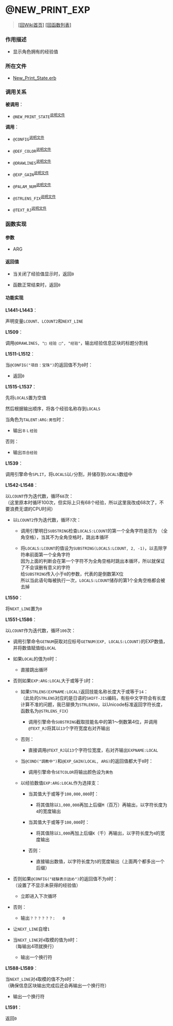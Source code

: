 ﻿# @NEW_PRINT_EXP

> [\[回Wiki首页\]](/Wiki) [\[回函数列表\]](/Wiki/erasqn_wiki/function/README.md)

### 作用描述

+ 显示角色拥有的经验值

### 所在文件

+ [New_Print_State.erb](/ERB/SHOP/New_Print_State.erb#L1503-L1591)

### 调用关系

**被调用**：

+ `@NEW_PRINT_STATE`<sup>[说明文件](/Wiki/erasqn_wiki/function/func_template.md)</sup>

**调用**：

+ `@CONFIG`<sup>[说明文件](/Wiki/erasqn_wiki/function/c/config.md)</sup>

+ `@DEF_COLOR`<sup>[说明文件](/Wiki/erasqn_wiki/function/d/def_color.md)</sup>

+ `@DRAWLINES`<sup>[说明文件](/Wiki/erasqn_wiki/function/d/drawlines.md)</sup>

+ `@EXP_GAIN`<sup>[说明文件](/Wiki/erasqn_wiki/function/e/exp_gain.md)</sup>

+ `@PALAM_NUM`<sup>[说明文件](/Wiki/erasqn_wiki/function/p/palam_num.md)</sup>

+ `@STRLENS_FIX`<sup>[说明文件](/Wiki/erasqn_wiki/function/s/strlens.md)</sup>

+ `@TEXT_RJ`<sup>[说明文件](/Wiki/erasqn_wiki/function/t/text_rj.md)</sup>

### 函数实现

#### 参数

+ ARG

#### 返回值

+ 当关闭了经验值显示时，返回`0`

+ 函数正常结束时，返回`0`

#### 功能实现

**L1441-L1443**：

声明变量`LCOUNT`、`LCOUNT2`和`NEXT_LINE`

**L1509**：

调用`@DRAWLINES, "□ 经验 □", "经验"`，输出经验信息区块的标题分割线

**L1511-L1512**：

当`@CONFIG("項目：宝珠")`的返回值不为`0`时：

  + 返回`0`

**L1515-L1537**：

先将`LOCALS`置为空值

然后根据输出顺序，将各个经验名称存到`LOCALS`

当角色为`TALENT:ARG:男性`时：

  + 输出`ＢＬ经验`

否则：

  + 输出`百合经验`

**L1539**：

调用引擎命令`SPLIT`，将`LOCALS`以`/`分割，并储存到`LOCALS`数组中

**L1542-L1548**：

以`LCOUNT`作为迭代数，循环`68`次：<br/>（这里原本时循环100次，但实际上只有68个经验，所以这里我改成68次了，不要浪费无谓的CPU时间）

  + 以`LCOUNT2`作为迭代数，循环`7`次：

    + 调用引擎明日`SUBSTRING`检查`LOCALS:LCOUNT`的第一个全角字符是否为`　`（全角空格），当其不为全角空格时，跳出本循环

    + 将`LOCALS:LCOUNT`的值设为`SUBSTRING(LOCALS:LCOUNT, 2, -1)`，以去除字符串前面第一个全角字符<br/>因为上面的判断会在第一个字符不为全角空格时跳出本循环，所以就保证了不会误删有意义的字符<br/>给`SUBSTRING`传入小于`0`的参数，代表的是倒数第X位<br/>所以当此语句每被执行一次，`LOCALS:LCOUNT`储存的第1个全角空格都会被去掉

**L1550**：

将`NEXT_LINE`置为`0`

**L1551-L1586**：

以`LCOUNT`作为迭代数，循环`100`次：

  + 调用引擎命令`GETNUM`获取对应标号`GETNUM(EXP, LOCALS:LCOUNT)`的EXP数值，并将数值赋值给`LOCAL`

  + 如果`LOCAL`的值为`0`时：

    + 直接跳出循环

  + 否则如果`EXP:ARG:LOCAL`大于或等于`1`时：

    + 如果`STRLENS(EXPNAME:LOCAL)`返回技能名称长度大于或等于`14`：<br/>（此处的`STRLENS`对应的是日语的`SHIFT-JIS`编码，有些中文字符会有长度计算不准的问题，我已替换为`STRLENSU`，以Unicode标准返回字符长度，函数名为`@STRLENS_FIX`）

      + 调用引擎命令`SUBSTRING`截取技能名中的第1～倒数第4位，并调用`@TEXT_RJ`将其以`13`个字符宽度右对齐输出

    + 否则：

      + 直接调用`@TEXT_RJ`以`13`个字符位宽度，右对齐输出`EXPNAME:LOCAL`

    + 当`@COND("調教中")`和`@EXP_GAIN(LOCAL, ARG)`的返回值都大于`0`时：

      + 调用引擎命令`SETCOLOR`将输出颜色设为`黄色`

    + 以经验数值`EXP:ARG:LOCAL`作为选择支：

      + 当其值大于或等于`100,000,000`时：

        + 将其值除以`1,000,000`再加上后缀`M`（百万）再输出，以字符长度为`4`的宽度输出

      + 当其值大于或等于`100,000`时：

        + 将其值除以`1,000`再加上后缀`K`（千）再输出，以字符长度为`4`的宽度输出

      + 否则：

        + 直接输出数值，以字符长度为`5`的宽度输出（上面两个都多出一个后缀）

  + 否则如果`@CONFIG("経験表示詰め")`的返回值不为`0`时：<br/>（设置了不显示未获得的经验值）

    + 立即进入下次循环

  + 否则：

    + 输出`？？？？？？:　　0`

  + 让`NEXT_LINE`自增`1`

  + 当`NEXT_LINE`对`4`取模的值为`0`时：<br/>（每输出4项就换行）

    + 输出一个换行符

**L1588-L1589**：

当`NEXT_LINE`对`4`取模的值不为`0`时：<br/>（确保信息区块输出完成后还会再输出一个换行符）

  + 输出一个换行符

**L1591**：

返回`0`
